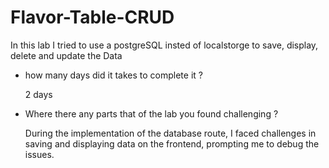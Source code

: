 # Flavor-Table-CRUD
In this lab I tried to use a postgreSQL insted of localstorge to save, display, delete and update the Data

 - how many days did it takes to complete it ?
   
   2 days

- Where there any parts that of the lab you found challenging ?

  During the implementation of the database route, I faced challenges in saving and displaying data on the frontend, prompting me to debug the issues.
